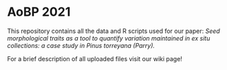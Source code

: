 # AoBP 2021
This repository contains all the data and R scripts used for our paper: *Seed morphological traits as a tool to quantify variation maintained in _ex situ_ collections: a case study in _Pinus torreyana_ (Parry).*

For a brief description of all uploaded files visit our wiki page!
